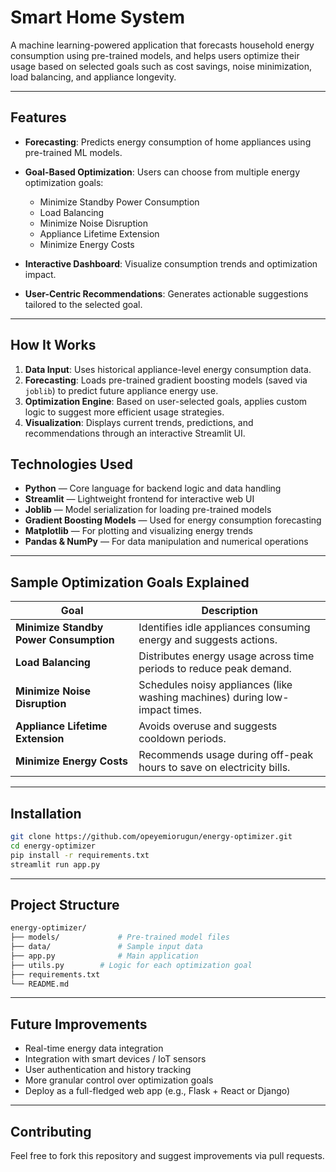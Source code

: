 # Smart Home System

A machine learning-powered application that forecasts household energy consumption using pre-trained models, and helps users optimize their usage based on selected goals such as cost savings, noise minimization, load balancing, and appliance longevity.

---

## Features

* **Forecasting**: Predicts energy consumption of home appliances using pre-trained ML models.
* **Goal-Based Optimization**: Users can choose from multiple energy optimization goals:

  * Minimize Standby Power Consumption
  * Load Balancing
  * Minimize Noise Disruption
  * Appliance Lifetime Extension
  * Minimize Energy Costs
* **Interactive Dashboard**: Visualize consumption trends and optimization impact.
* **User-Centric Recommendations**: Generates actionable suggestions tailored to the selected goal.

---

## How It Works

1. **Data Input**: Uses historical appliance-level energy consumption data.
2. **Forecasting**: Loads pre-trained gradient boosting models (saved via `joblib`) to predict future appliance energy use.
3. **Optimization Engine**: Based on user-selected goals, applies custom logic to suggest more efficient usage strategies.
4. **Visualization**: Displays current trends, predictions, and recommendations through an interactive Streamlit UI.


## Technologies Used

* **Python** — Core language for backend logic and data handling
* **Streamlit** — Lightweight frontend for interactive web UI
* **Joblib** — Model serialization for loading pre-trained models
* **Gradient Boosting Models** — Used for energy consumption forecasting
* **Matplotlib** — For plotting and visualizing energy trends
* **Pandas & NumPy** — For data manipulation and numerical operations

---

## Sample Optimization Goals Explained

| Goal                                   | Description                                                                 |
| -------------------------------------- | --------------------------------------------------------------------------- |
| **Minimize Standby Power Consumption** | Identifies idle appliances consuming energy and suggests actions.           |
| **Load Balancing**                     | Distributes energy usage across time periods to reduce peak demand.         |
| **Minimize Noise Disruption**          | Schedules noisy appliances (like washing machines) during low-impact times. |
| **Appliance Lifetime Extension**       | Avoids overuse and suggests cooldown periods.                               |
| **Minimize Energy Costs**              | Recommends usage during off-peak hours to save on electricity bills.        |

---

## Installation

```bash
git clone https://github.com/opeyemiorugun/energy-optimizer.git
cd energy-optimizer
pip install -r requirements.txt
streamlit run app.py
```

---

## Project Structure

```bash
energy-optimizer/
├── models/             # Pre-trained model files
├── data/               # Sample input data
├── app.py              # Main application
├── utils.py        # Logic for each optimization goal
├── requirements.txt
└── README.md
```

---

## Future Improvements

* Real-time energy data integration
* Integration with smart devices / IoT sensors
* User authentication and history tracking
* More granular control over optimization goals
* Deploy as a full-fledged web app (e.g., Flask + React or Django)

---

## Contributing

Feel free to fork this repository and suggest improvements via pull requests.




